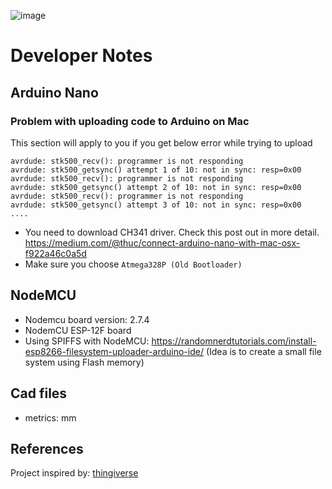 
![image](https://user-images.githubusercontent.com/35666615/205342320-61aaacbc-fc0d-4906-a6d5-7842746f83f7.png)


# Developer Notes
## Arduino Nano

### Problem with uploading code to Arduino on Mac

This section will apply to you if you get below error while trying to upload

```
avrdude: stk500_recv(): programmer is not responding
avrdude: stk500_getsync() attempt 1 of 10: not in sync: resp=0x00
avrdude: stk500_recv(): programmer is not responding
avrdude: stk500_getsync() attempt 2 of 10: not in sync: resp=0x00
avrdude: stk500_recv(): programmer is not responding
avrdude: stk500_getsync() attempt 3 of 10: not in sync: resp=0x00
....
```

- You need to download CH341 driver. Check this post out in more detail. https://medium.com/@thuc/connect-arduino-nano-with-mac-osx-f922a46c0a5d
- Make sure you choose `Atmega328P (Old Bootloader)`



## NodeMCU
- Nodemcu board version: 2.7.4
- NodemCU ESP-12F board
- Using SPIFFS with NodeMCU: https://randomnerdtutorials.com/install-esp8266-filesystem-uploader-arduino-ide/ (Idea is to create a small file system using Flash memory)



## Cad files
- metrics: mm



## References
Project inspired by: [thingiverse](https://www.thingiverse.com/thing:4118457)

